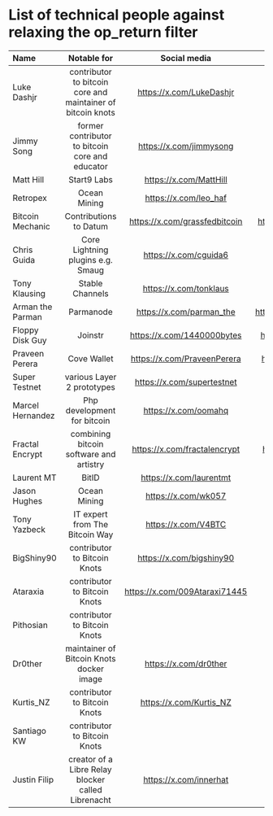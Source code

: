 # List of technical people against relaxing the op_return filter

| Name | Notable for | Social media | Github | Count |
| :------- | :-------: | :------: | :-------: | -------: |
| Luke Dashjr  | contributor to bitcoin core and maintainer of bitcoin knots  | https://x.com/LukeDashjr  | https://github.com/luke-jr  | 1 |
| Jimmy Song | former contributor to bitcoin core and educator | https://x.com/jimmysong | https://github.com/jimmysong | 2 |
| Matt Hill | Start9 Labs | https://x.com/MattHill | https://github.com/MattDHill | 3 |
| Retropex | Ocean Mining | https://x.com/leo_haf | https://github.com/retropex | 4 |
| Bitcoin Mechanic | Contributions to Datum | https://x.com/grassfedbitcoin | https://github.com/BitcoinMechanic | 5 |
| Chris Guida | Core Lightning plugins e.g. Smaug | https://x.com/cguida6 | https://github.com/chrisguida | 6 |
| Tony Klausing | Stable Channels | https://x.com/tonklaus | https://github.com/toneloc | 7 |
| Arman the Parman | Parmanode | https://x.com/parman_the | https://github.com/ArmanTheParman | 8 |
| Floppy Disk Guy | Joinstr | https://x.com/1440000bytes | https://github.com/1440000bytes | 9 |
| Praveen Perera | Cove Wallet | https://x.com/PraveenPerera | https://github.com/praveenperera | 10 |
| Super Testnet | various Layer 2 prototypes | https://x.com/supertestnet | https://github.com/supertestnet | 11 |
| Marcel Hernandez | Php development for bitcoin | https://x.com/oomahq | https://github.com/1ma | 12 |
| Fractal Encrypt | combining bitcoin software and artistry | https://x.com/fractalencrypt | https://github.com/fractalencrypt | 13 |
| Laurent MT | BitID | https://x.com/laurentmt | https://github.com/LaurentMT | 14 |
| Jason Hughes | Ocean Mining | https://x.com/wk057 | | 15 |
| Tony Yazbeck | IT expert from The Bitcoin Way | https://x.com/V4BTC | | 16 |
| BigShiny90 | contributor to Bitcoin Knots | https://x.com/bigshiny90 | https://github.com/bigshiny90 | 17 |
| Ataraxia | contributor to Bitcoin Knots | https://x.com/009Ataraxi71445 | https://github.com/ataraxia009 | 18 |
| Pithosian | contributor to Bitcoin Knots | | https://github.com/pithosian | 19 |
| Dr0ther | maintainer of Bitcoin Knots docker image | https://x.com/dr0ther | https://github.com/dr0ther | 20 |
| Kurtis_NZ | contributor to Bitcoin Knots | https://x.com/Kurtis_NZ | https://github.com/KurtisStirling | 21 |
| Santiago KW | contributor to Bitcoin Knots | | https://github.com/kwsantiago | 22 |
| Justin Filip | creator of a Libre Relay blocker called Librenacht | https://x.com/innerhat | https://github.com/justinfilip | 23 |
